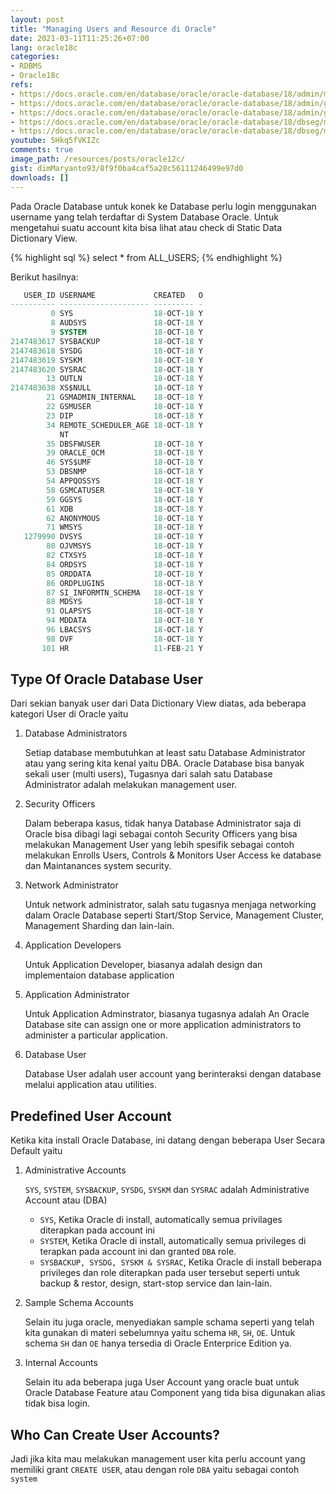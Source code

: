 ```yaml
---
layout: post
title: "Managing Users and Resource di Oracle"
date: 2021-03-11T11:25:26+07:00
lang: oracle18c
categories:
- RDBMS
- Oracle18c
refs: 
- https://docs.oracle.com/en/database/oracle/oracle-database/18/admin/managing-users-and-securing-the-database.html#GUID-6ECD7474-E756-4B3E-B5CF-2B92B1BCACA1
- https://docs.oracle.com/en/database/oracle/oracle-database/18/admin/getting-started-with-database-administration.html#GUID-C7B90809-E930-44BF-B836-F760B0989BB0
- https://docs.oracle.com/en/database/oracle/oracle-database/18/admin/getting-started-with-database-administration.html#GUID-10287280-C2E4-4FB1-ABF9-993327419603
- https://docs.oracle.com/en/database/oracle/oracle-database/18/dbseg/managing-security-for-oracle-database-users.html#GUID-CEF9151B-624C-452E-95CC-D930CDABE8D6
- https://docs.oracle.com/en/database/oracle/oracle-database/18/dbseg/managing-security-for-oracle-database-users.html#GUID-BBBD9904-F2F3-442B-9AFC-8ACDD9A588D8
youtube: 5Hkq5fVKIZc
comments: true
image_path: /resources/posts/oracle12c/
gist: dimMaryanto93/8f9f0ba4caf5a28c56111246499e97d0
downloads: []
---
```


Pada Oracle Database untuk konek ke Database perlu login menggunakan username yang telah terdaftar di System Database Oracle. Untuk mengetahui suatu account kita bisa lihat atau check di Static Data Dictionary View.

{% highlight sql %}
select * 
from ALL_USERS;
{% endhighlight %}

Berikut hasilnya:

```sql
   USER_ID USERNAME             CREATED   O
---------- -------------------- --------- -
         0 SYS                  18-OCT-18 Y
         8 AUDSYS               18-OCT-18 Y
         9 SYSTEM               18-OCT-18 Y
2147483617 SYSBACKUP            18-OCT-18 Y
2147483618 SYSDG                18-OCT-18 Y
2147483619 SYSKM                18-OCT-18 Y
2147483620 SYSRAC               18-OCT-18 Y
        13 OUTLN                18-OCT-18 Y
2147483638 XS$NULL              18-OCT-18 Y
        21 GSMADMIN_INTERNAL    18-OCT-18 Y
        22 GSMUSER              18-OCT-18 Y
        23 DIP                  18-OCT-18 Y
        34 REMOTE_SCHEDULER_AGE 18-OCT-18 Y
           NT
        35 DBSFWUSER            18-OCT-18 Y
        39 ORACLE_OCM           18-OCT-18 Y
        46 SYS$UMF              18-OCT-18 Y
        53 DBSNMP               18-OCT-18 Y
        54 APPQOSSYS            18-OCT-18 Y
        58 GSMCATUSER           18-OCT-18 Y
        59 GGSYS                18-OCT-18 Y
        61 XDB                  18-OCT-18 Y
        62 ANONYMOUS            18-OCT-18 Y
        71 WMSYS                18-OCT-18 Y
   1279990 DVSYS                18-OCT-18 Y
        80 OJVMSYS              18-OCT-18 Y
        82 CTXSYS               18-OCT-18 Y
        84 ORDSYS               18-OCT-18 Y
        85 ORDDATA              18-OCT-18 Y
        86 ORDPLUGINS           18-OCT-18 Y
        87 SI_INFORMTN_SCHEMA   18-OCT-18 Y
        88 MDSYS                18-OCT-18 Y
        91 OLAPSYS              18-OCT-18 Y
        94 MDDATA               18-OCT-18 Y
        96 LBACSYS              18-OCT-18 Y
        98 DVF                  18-OCT-18 Y
       101 HR                   11-FEB-21 Y
```

## Type Of Oracle Database User

Dari sekian banyak user dari Data Dictionary View diatas, ada beberapa kategori User di Oracle yaitu

1. Database Administrators
    
    Setiap database membutuhkan at least satu Database Administrator atau yang sering kita kenal yaitu DBA. Oracle Database bisa banyak sekali user (multi users), Tugasnya dari salah satu Database Administrator adalah melakukan management user.

2. Security Officers

    Dalam beberapa kasus, tidak hanya Database Administrator saja di Oracle bisa dibagi lagi sebagai contoh Security Officers yang bisa melakukan Management User yang lebih spesifik sebagai contoh melakukan Enrolls Users, Controls & Monitors User Access ke database dan Maintanances system security.

3. Network Administrator

    Untuk network administrator, salah satu tugasnya menjaga networking dalam Oracle Database seperti Start/Stop Service, Management Cluster, Management Sharding dan lain-lain.

4. Application Developers

    Untuk Application Developer, biasanya adalah design dan implementaion database application

5. Application Administrator

    Untuk Application Adminstrator, biasanya tugasnya adalah An Oracle Database site can assign one or more application administrators to administer a particular application.

6. Database User

    Database User adalah user account yang berinteraksi dengan database melalui application atau utilities.

## Predefined User Account

Ketika kita install Oracle Database, ini datang dengan beberapa User Secara Default yaitu 

1. Administrative Accounts

    `SYS`, `SYSTEM`, `SYSBACKUP`, `SYSDG`, `SYSKM` dan `SYSRAC` adalah Administrative Account atau (DBA)

    - `SYS`, Ketika Oracle di install, automatically semua privilages diterapkan pada account ini
    - `SYSTEM`, Ketika Oracle di install, automatically semua privileges di terapkan pada account ini dan granted `DBA` role. 
    - `SYSBACKUP, SYSDG, SYSKM & SYSRAC`, Ketika Oracle di install beberapa privileges dan role diterapkan pada user tersebut seperti untuk backup & restor, design, start-stop service dan lain-lain.

2. Sample Schema Accounts

    Selain itu juga oracle, menyediakan sample schama seperti yang telah kita gunakan di materi sebelumnya yaitu schema `HR`, `SH`, `OE`. Untuk schema `SH` dan `OE` hanya tersedia di Oracle Enterprice Edition ya.

3. Internal Accounts

    Selain itu ada beberapa juga User Account yang oracle buat untuk Oracle Database Feature atau Component yang tida bisa digunakan alias tidak bisa login.

## Who Can Create User Accounts?

Jadi jika kita mau melakukan management user kita perlu account yang memiliki grant `CREATE USER`, atau dengan role `DBA` yaitu sebagai contoh `system`
